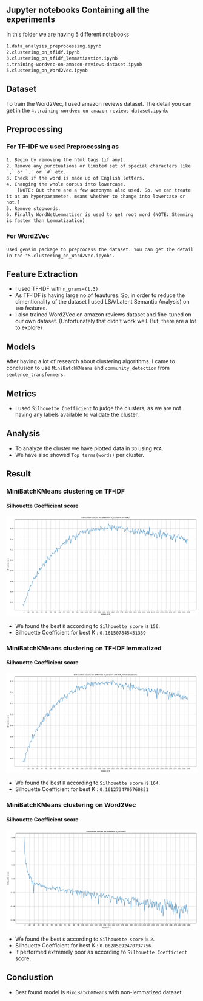 ## Jupyter notebooks Containing all the experiments

In this folder we are having 5 different notebooks

```
1.data_analysis_preprocessing.ipynb
2.clustering_on_tfidf.ipynb
3.clustering_on_tfidf_lemmatization.ipynb
4.training-wordvec-on-amazon-reviews-dataset.ipynb
5.clustering_on_Word2Vec.ipynb
```

## Dataset
To train the Word2Vec, I used amazon reviews dataset. The detail you can get in the `4.training-wordvec-on-amazon-reviews-dataset.ipynb`.

## Preprocessing
### For TF-IDF we used Preprocessing as
```
1. Begin by removing the html tags (if any).
2. Remove any punctuations or limited set of special characters like `,` or `.` or `#` etc.
3. Check if the word is made up of English letters.
4. Changing the whole corpus into lowercase.
    [NOTE: But there are a few acronyms also used. So, we can treate it as an hyperparameter. means whether to change into lowercase or not.]
5. Remove stopwords.
6. Finally WordNetLemmatizer is used to get root word (NOTE: Stemming is faster than Lemmatization)
```

### For Word2Vec
```
Used gensim package to preprocess the dataset. You can get the detail in the "5.clustering_on_Word2Vec.ipynb".
```

## Feature Extraction
- I used TF-IDF with `n_grams=(1,3)`
- As TF-IDF is having large no.of feautures. So, in order to reduce the dimentionality of the dataset I used LSA(Latent Semantic Analysis) on `100` features.
- I also trained Word2Vec on amazon reviews dataset and fine-tuned on our own dataset. (Unfortunately that didn't work well. But, there are a lot to explore)

## Models
After having a lot of research about clustering algorithms. I came to conclusion to use `MiniBatchKMeans` and `community_detection` from `sentence_transformers`.

## Metrics
- I used `Silhouette Coefficient` to judge the clusters, as we are not having any labels available to validate the cluster.

## Analysis
- To analyze the cluster we have plotted data in `3D` using `PCA`.
- We have also showed `Top terms(words)` per cluster.

## Result
### MiniBatchKMeans clustering on TF-IDF
#### Silhouette Coefficient score
<img src="../result/silhouette_score_tfidf.png" >

- We found the best `K` according to `Silhouette score` is `156`.
- Silhouette Coefficient for best K : `0.161507845451339`

### MiniBatchKMeans clustering on TF-IDF lemmatized
#### Silhouette Coefficient score
<img src="../result/silhouette_score_tfidf_lemmatized.png" >

- We found the best `K` according to `Silhouette score` is `164`.
- Silhouette Coefficient for best K : `0.1612734705760831`

### MiniBatchKMeans clustering on Word2Vec
#### Silhouette Coefficient score
<img src="../result/silhouette_score_word2vec.png" >

- We found the best `K` according to `Silhouette score` is `2`.
- Silhouette Coefficient for best K : `0.06285892470737756`
- It performed extremely poor as according to `Silhouette Coefficient` score.


## Conclustion
- Best found model is `MiniBatchKMeans` with non-lemmatized dataset.



